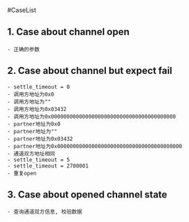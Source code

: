 #CaseList
## 1. Case about channel open
    - 正确的参数
## 2. Case about channel but expect fail
    - settle_timeout = 0
    - 调用方地址为0x0
    - 调用方地址为""
    - 调用方地址为0x03432
    - 调用方地址为0x0000000000000000000000000000000000000000
    - partner地址为0x0
    - partner地址为""
    - partner地址为0x03432
    - partner地址为0x0000000000000000000000000000000000000000
    - 通道双方地址相同
    - settle_timeout = 5
    - settle_timeout = 2700001
    - 重复open
## 3. Case about opened channel state
    - 查询通道双方信息, 校验数据